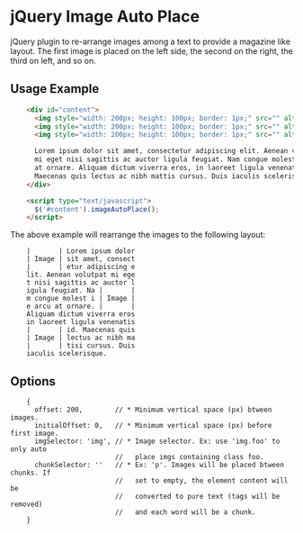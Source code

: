 jQuery Image Auto Place
=======================

jQuery plugin to re-arrange images among a text to provide a magazine like
layout. The first image is placed on the left side, the second on the right,
the third on left, and so on.

Usage Example
-------------
```html
    <div id="content">
      <img style="width: 200px; height: 100px; border: 1px;" src="" alt="" />
      <img style="width: 200px; height: 100px; border: 1px;" src="" alt="" />
      <img style="width: 200px; height: 100px; border: 1px;" src="" alt="" />

      Lorem ipsum dolor sit amet, consectetur adipiscing elit. Aenean volutpat
      mi eget nisi sagittis ac auctor ligula feugiat. Nam congue molestie arcu
      at ornare. Aliquam dictum viverra eros, in laoreet ligula venenatis id.
      Maecenas quis lectus ac nibh mattis cursus. Duis iaculis scelerisque.
    </div>

    <script type="text/javascript">
      $('#content').imageAutoPlace();
    </script>
```

The above example will rearrange the images to the following layout:

```
    |       | Lorem ipsum dolor
    | Image | sit amet, consect
    |       | etur adipiscing e
    lit. Aenean volutpat mi ege
    t nisi sagittis ac auctor l
    igula feugiat. Na |       |
    m congue molest i | Image |
    e arcu at ornare. |       |
    Aliquam dictum viverra eros
    in laoreet ligula venenatis
    |       | id. Maecenas quis
    | Image | lectus ac nibh ma
    |       | tisi cursus. Duis
    iaculis scelerisque.
```

Options
-------
```
    {
      offset: 200,        // * Minimum vertical space (px) btween images.
      initialOffset: 0,   // * Minimum vertical space (px) before first image.
      imgSelector: 'img', // * Image selector. Ex: use 'img.foo' to only auto
                          //   place imgs containing class foo.
      chunkSelector: ''   // * Ex: 'p'. Images will be placed btween chunks. If
                          //   set to empty, the element content will be
                          //   converted to pure text (tags will be removed)
                          //   and each word will be a chunk.
    }
